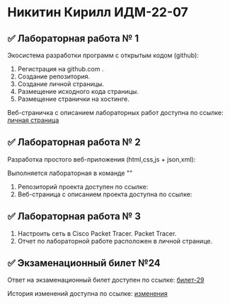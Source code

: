 # Никитин Кирилл ИДМ-22-07

## ✅ Лабораторная работа № 1

Экосистема разработки программ с открытым кодом (github):

1. Регистрация на github.com .
2. Создание репозитория.
3. Создание личной страницы.
4. Размещение исходного кода страницы.
5. Размещение странички на хостинге.

Веб-страничка с описанием лабораторных работ доступна по ссылке: [личная страница]()

## ✅ Лабораторная работа № 2

Разработка простого веб-приложения (html,css,js + json,xml):

Выполняется лабораторная в команде ""

1. Репозиторий проекта доступен по ссылке: []()
2. Веб-страница с описанием проекта доступна по ссылке: []()

## ✅ Лабораторная работа № 3

1. Настроить сеть в Сisco Packet Tracer. Packet Tracer.
2. Отчет по лабораторной работе расположен в личной странице.

## ✅ Экзаменационный билет №24

Ответ на экзаменационный билет доступен по ссылке: [билет-29]()

История изменений доступна по ссылке: [изменения]()
